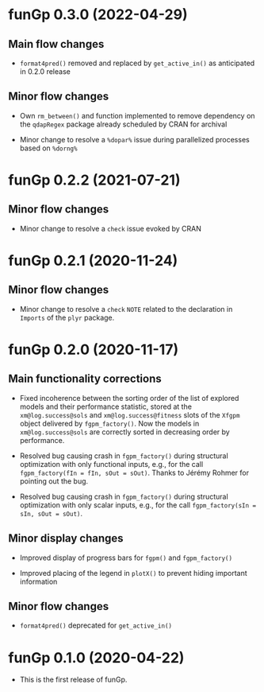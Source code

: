 # funGp 0.3.0 (2022-04-29)

## Main flow changes

* `format4pred()` removed and replaced by `get_active_in()` as  anticipated in 0.2.0 release

## Minor flow changes

* Own `rm_between()` and function implemented to remove dependency on the `qdapRegex` package
  already scheduled by CRAN for archival
  
* Minor change to resolve a `%dopar%` issue during parallelized processes based on `%dorng%`



# funGp 0.2.2 (2021-07-21)

## Minor flow changes

* Minor change to resolve a `check` issue evoked by CRAN



# funGp 0.2.1 (2020-11-24)

## Minor flow changes

* Minor change to resolve a `check` `NOTE` related to the declaration in `Imports` of the `plyr`
  package.



# funGp 0.2.0 (2020-11-17)

## Main functionality corrections

* Fixed incoherence between the sorting order of the list of explored models and their performance
  statistic, stored at the `xm@log.success@sols` and `xm@log.success@fitness` slots of the `Xfgpm`
  object delivered by `fgpm_factory()`. Now the models in `xm@log.success@sols` are correctly
  sorted in decreasing order by performance.
  
* Resolved bug causing crash in `fgpm_factory()` during structural optimization with only functional
  inputs, e.g., for the call `fgpm_factory(fIn = fIn, sOut = sOut)`. Thanks to Jérémy Rohmer for
  pointing out the bug.

* Resolved bug causing crash in `fgpm_factory()` during structural optimization with only scalar
  inputs, e.g., for the call `fgpm_factory(sIn = sIn, sOut = sOut)`.

## Minor display changes

* Improved display of progress bars for `fgpm()` and `fgpm_factory()`

* Improved placing of the legend in `plotX()` to prevent hiding important information

## Minor flow changes

* `format4pred()` deprecated for `get_active_in()`



# funGp 0.1.0 (2020-04-22)

* This is the first release of funGp.
